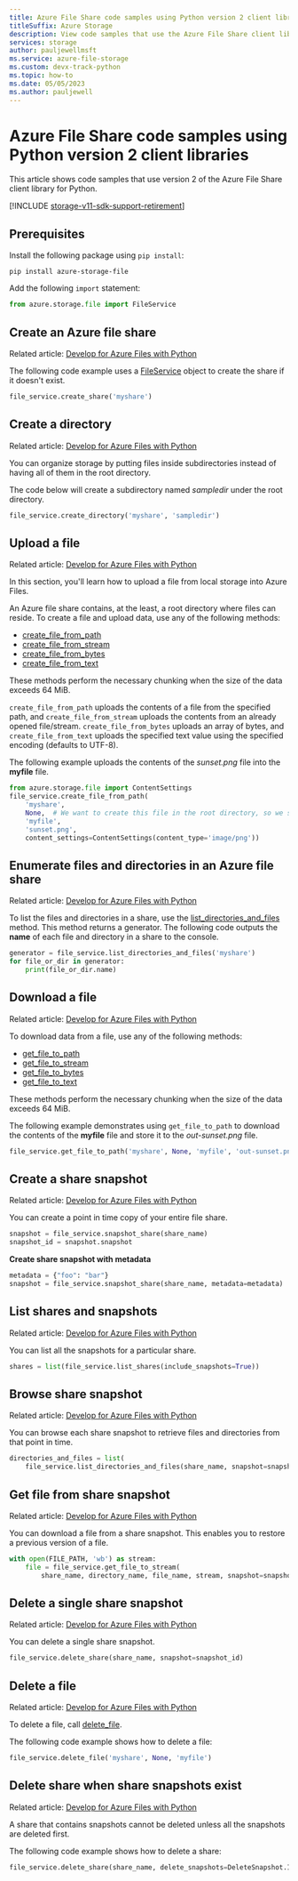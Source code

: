 ```yaml
---
title: Azure File Share code samples using Python version 2 client libraries
titleSuffix: Azure Storage
description: View code samples that use the Azure File Share client library for Python version 2.
services: storage
author: pauljewellmsft
ms.service: azure-file-storage
ms.custom: devx-track-python
ms.topic: how-to
ms.date: 05/05/2023
ms.author: pauljewell
---
```


# Azure File Share code samples using Python version 2 client libraries

This article shows code samples that use version 2 of the Azure File Share client library for Python.

[!INCLUDE [storage-v11-sdk-support-retirement](../../../includes/storage-v11-sdk-support-retirement.md)]

## Prerequisites

Install the following package using `pip install`:

```console
pip install azure-storage-file
```

Add the following `import` statement:

```python
from azure.storage.file import FileService
```

## Create an Azure file share

Related article: [Develop for Azure Files with Python](storage-python-how-to-use-file-storage.md#create-an-azure-file-share)

The following code example uses a [FileService](/python/api/azure-storage-file/azure.storage.file.fileservice.fileservice) object to create the share if it doesn't exist.

```python
file_service.create_share('myshare')
```

## Create a directory

Related article: [Develop for Azure Files with Python](storage-python-how-to-use-file-storage.md#create-a-directory)

You can organize storage by putting files inside subdirectories instead of having all of them in the root directory.

The code below will create a subdirectory named *sampledir* under the root directory.

```python
file_service.create_directory('myshare', 'sampledir')
```

## Upload a file

Related article: [Develop for Azure Files with Python](storage-python-how-to-use-file-storage.md#upload-a-file)

In this section, you'll learn how to upload a file from local storage into Azure Files.

An Azure file share contains, at the least, a root directory where files can reside. To create a file and upload data, use any of the following methods:

- [create_file_from_path](/python/api/azure-storage-file/azure.storage.file.fileservice.fileservice#azure-storage-file-fileservice-fileservice-create-file-from-path)
- [create_file_from_stream](/python/api/azure-storage-file/azure.storage.file.fileservice.fileservice#azure-storage-file-fileservice-fileservice-create-file-from-stream)
- [create_file_from_bytes](/python/api/azure-storage-file/azure.storage.file.fileservice.fileservice#azure-storage-file-fileservice-fileservice-create-file-from-bytes)
- [create_file_from_text](/python/api/azure-storage-file/azure.storage.file.fileservice.fileservice#azure-storage-file-fileservice-fileservice-create-file-from-text)

These methods perform the necessary chunking when the size of the data exceeds 64 MiB.

`create_file_from_path` uploads the contents of a file from the specified path, and `create_file_from_stream` uploads the contents from an already opened file/stream. `create_file_from_bytes` uploads an array of bytes, and `create_file_from_text` uploads the specified text value using the specified encoding (defaults to UTF-8).

The following example uploads the contents of the *sunset.png* file into the **myfile** file.

```python
from azure.storage.file import ContentSettings
file_service.create_file_from_path(
    'myshare',
    None,  # We want to create this file in the root directory, so we specify None for the directory_name
    'myfile',
    'sunset.png',
    content_settings=ContentSettings(content_type='image/png'))
```

## Enumerate files and directories in an Azure file share

Related article: [Develop for Azure Files with Python](storage-python-how-to-use-file-storage.md#enumerate-files-and-directories-in-an-azure-file-share)

To list the files and directories in a share, use the [list_directories_and_files](/python/api/azure-storage-file/azure.storage.file.fileservice.fileservice#azure-storage-file-fileservice-fileservice-list-directories-and-files) method. This method returns a generator. The following code outputs the **name** of each file and directory in a share to the console.

```python
generator = file_service.list_directories_and_files('myshare')
for file_or_dir in generator:
    print(file_or_dir.name)
```

## Download a file

Related article: [Develop for Azure Files with Python](storage-python-how-to-use-file-storage.md#download-a-file)

To download data from a file, use any of the following methods:

- [get_file_to_path](/python/api/azure-storage-file/azure.storage.file.fileservice.fileservice#azure-storage-file-fileservice-fileservice-get-file-to-path)
- [get_file_to_stream](/python/api/azure-storage-file/azure.storage.file.fileservice.fileservice#get-file-to-stream-share-name--directory-name--file-name--stream--start-range-none--end-range-none--validate-content-false--progress-callback-none--max-connections-2--timeout-none--snapshot-none-)
- [get_file_to_bytes](/python/api/azure-storage-file/azure.storage.file.fileservice.fileservice#azure-storage-file-fileservice-fileservice-get-file-to-bytes)
- [get_file_to_text](/python/api/azure-storage-file/azure.storage.file.fileservice.fileservice#azure-storage-file-fileservice-fileservice-get-file-to-text)

These methods perform the necessary chunking when the size of the data exceeds 64 MiB.

The following example demonstrates using `get_file_to_path` to download the contents of the **myfile** file and store it to the *out-sunset.png* file.

```python
file_service.get_file_to_path('myshare', None, 'myfile', 'out-sunset.png')
```

## Create a share snapshot

Related article: [Develop for Azure Files with Python](storage-python-how-to-use-file-storage.md#create-a-share-snapshot)

You can create a point in time copy of your entire file share.

```python
snapshot = file_service.snapshot_share(share_name)
snapshot_id = snapshot.snapshot
```

**Create share snapshot with metadata**

```python
metadata = {"foo": "bar"}
snapshot = file_service.snapshot_share(share_name, metadata=metadata)
```

## List shares and snapshots

Related article: [Develop for Azure Files with Python](storage-python-how-to-use-file-storage.md#list-shares-and-snapshots)

You can list all the snapshots for a particular share.

```python
shares = list(file_service.list_shares(include_snapshots=True))
```

## Browse share snapshot

Related article: [Develop for Azure Files with Python](storage-python-how-to-use-file-storage.md#browse-share-snapshot)

You can browse each share snapshot to retrieve files and directories from that point in time.

```python
directories_and_files = list(
    file_service.list_directories_and_files(share_name, snapshot=snapshot_id))
```

## Get file from share snapshot

Related article: [Develop for Azure Files with Python](storage-python-how-to-use-file-storage.md#get-file-from-share-snapshot)

You can download a file from a share snapshot. This enables you to restore a previous version of a file.

```python
with open(FILE_PATH, 'wb') as stream:
    file = file_service.get_file_to_stream(
        share_name, directory_name, file_name, stream, snapshot=snapshot_id)
```

## Delete a single share snapshot

Related article: [Develop for Azure Files with Python](storage-python-how-to-use-file-storage.md#delete-a-single-share-snapshot)

You can delete a single share snapshot.

```python
file_service.delete_share(share_name, snapshot=snapshot_id)
```

## Delete a file

Related article: [Develop for Azure Files with Python](storage-python-how-to-use-file-storage.md#delete-a-file)

To delete a file, call [delete_file](/python/api/azure-storage-file/azure.storage.file.fileservice.fileservice?view=azure-python-previous&preserve-view=true#delete-file-share-name--directory-name--file-name--timeout-none-).

The following code example shows how to delete a file:

```python
file_service.delete_file('myshare', None, 'myfile')
```

## Delete share when share snapshots exist

Related article: [Develop for Azure Files with Python](storage-python-how-to-use-file-storage.md#delete-share-when-share-snapshots-exist)

A share that contains snapshots cannot be deleted unless all the snapshots are deleted first.

The following code example shows how to delete a share:

```python
file_service.delete_share(share_name, delete_snapshots=DeleteSnapshot.Include)
```
